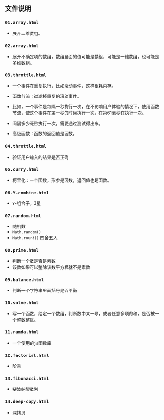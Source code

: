 ## 文件说明

### `01.array.html`

- 展开二维数组。

### `02.array.html`

- 展开不确定项的数组，数组里面的值可能是数组，可能是一维数组，也可能是多维数组。

### `03.throttle.html`

- 一个事件在重复执行，比如滚动事件，这样很耗内存。
- 函数节流：过滤掉重复的滚动事件。
- 比如，一个事件是每隔一秒执行一次，在不影响用户体验的情况下，使用函数节流，使这个事件在第一秒的时候执行一次，在第61毫秒在执行一次。
- 间隔多少毫秒执行一次，需要通过测试得出来。

- 高级函数：函数的返回值是函数。

### `04.throttle.html`

- 验证用户输入的结果是否正确

### `05.curry.html`

- 柯里化：一个函数，形参是函数，返回值也是函数。

### `06.Y-combine.html`

- `Y`-组合子，3星

### `07.random.html`

- 随机数
- `Math.random()`
- `Math.round()` 四舍五入

### `08.prime.html`

- 判断一个数是否是素数
- 该数如果可以整除该数平方根就不是素数

### `09.balance.html`

- 判断一个字符串里面括号是否平衡

### `10.solve.html`

- 写一个函数，给定一个数组，判断数中某一项，或者任意多项的和，是否被一个整数整除。

### `11.ramda.html`

- 一个使用的`js`函数库

### `12.factorial.html`

- 阶乘

### `13.fibonacci.html`

- 斐波纳契数列

### `14.deep-copy.html`

- 深拷贝



